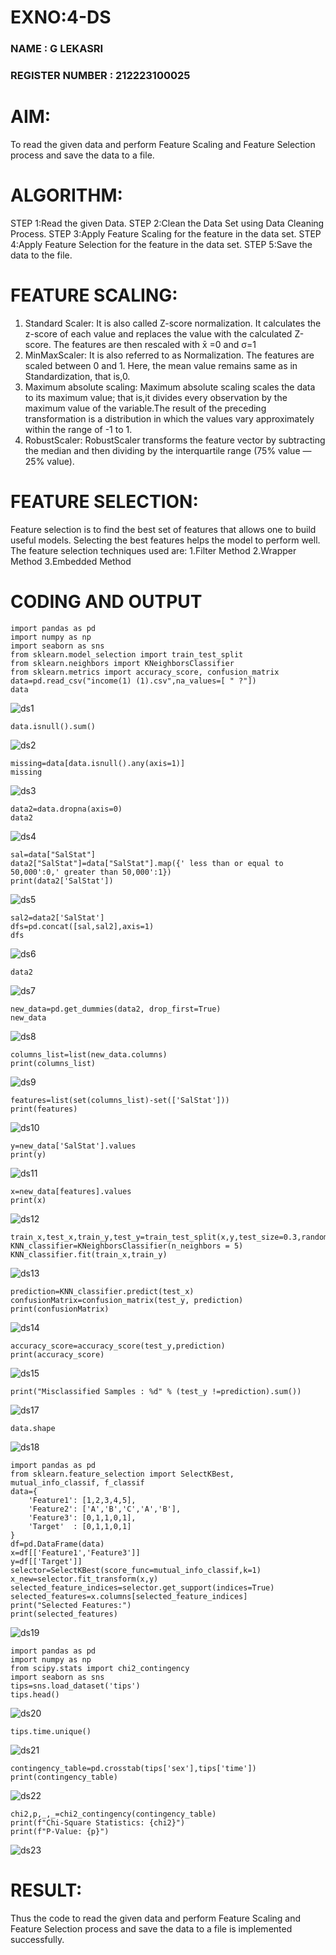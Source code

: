 # EXNO:4-DS
### NAME : G LEKASRI
### REGISTER NUMBER : 212223100025
# AIM:
To read the given data and perform Feature Scaling and Feature Selection process and save the
data to a file.

# ALGORITHM:
STEP 1:Read the given Data.
STEP 2:Clean the Data Set using Data Cleaning Process.
STEP 3:Apply Feature Scaling for the feature in the data set.
STEP 4:Apply Feature Selection for the feature in the data set.
STEP 5:Save the data to the file.

# FEATURE SCALING:
1. Standard Scaler: It is also called Z-score normalization. It calculates the z-score of each value and replaces the value with the calculated Z-score. The features are then rescaled with x̄ =0 and σ=1
2. MinMaxScaler: It is also referred to as Normalization. The features are scaled between 0 and 1. Here, the mean value remains same as in Standardization, that is,0.
3. Maximum absolute scaling: Maximum absolute scaling scales the data to its maximum value; that is,it divides every observation by the maximum value of the variable.The result of the preceding transformation is a distribution in which the values vary approximately within the range of -1 to 1.
4. RobustScaler: RobustScaler transforms the feature vector by subtracting the median and then dividing by the interquartile range (75% value — 25% value).

# FEATURE SELECTION:
Feature selection is to find the best set of features that allows one to build useful models. Selecting the best features helps the model to perform well.
The feature selection techniques used are:
1.Filter Method
2.Wrapper Method
3.Embedded Method

# CODING AND OUTPUT
```
import pandas as pd
import numpy as np
import seaborn as sns
from sklearn.model_selection import train_test_split
from sklearn.neighbors import KNeighborsClassifier
from sklearn.metrics import accuracy_score, confusion_matrix
data=pd.read_csv("income(1) (1).csv",na_values=[ " ?"])
data
```
![ds1](https://github.com/user-attachments/assets/157a8756-20c1-4f7d-b833-bc1e5babaa04)

```
data.isnull().sum()
```
![ds2](https://github.com/user-attachments/assets/07617d72-6a2c-4749-96b5-1aedf60f6faa)

```
missing=data[data.isnull().any(axis=1)]
missing
```
![ds3](https://github.com/user-attachments/assets/b4201c75-d6f1-415f-8cca-e17e6d98ca34)

```
data2=data.dropna(axis=0)
data2
```
![ds4](https://github.com/user-attachments/assets/98672424-420d-4c38-b60a-a7c4060b9664)

```
sal=data["SalStat"]
data2["SalStat"]=data["SalStat"].map({' less than or equal to 50,000':0,' greater than 50,000':1})
print(data2['SalStat'])
```
![ds5](https://github.com/user-attachments/assets/6d8724d5-d8c3-48fe-99e2-a54118561817)

```
sal2=data2['SalStat']
dfs=pd.concat([sal,sal2],axis=1)
dfs
```
![ds6](https://github.com/user-attachments/assets/49011eef-6c13-4412-ac5e-1cd1f3bb2e02)

```
data2
```
![ds7](https://github.com/user-attachments/assets/51701a9e-3676-4152-90ec-6db68ecbbed2)

```
new_data=pd.get_dummies(data2, drop_first=True)
new_data
```
![ds8](https://github.com/user-attachments/assets/3dcd6ba8-6612-4839-982f-76c6ce438e0f)

```
columns_list=list(new_data.columns)
print(columns_list)
```
![ds9](https://github.com/user-attachments/assets/9222b813-a8d9-48db-b464-c8550886e22b)

```
features=list(set(columns_list)-set(['SalStat']))
print(features)
```
![ds10](https://github.com/user-attachments/assets/51ec4c64-dd27-46f0-b90d-08a85eb14115)

```
y=new_data['SalStat'].values
print(y)
```
![ds11](https://github.com/user-attachments/assets/934fecc5-9266-44e2-a302-ac147009a712)

```
x=new_data[features].values
print(x)
```
![ds12](https://github.com/user-attachments/assets/117a37c2-3c89-4113-bf47-ff0fdfe57f42)

```
train_x,test_x,train_y,test_y=train_test_split(x,y,test_size=0.3,random_state=0)
KNN_classifier=KNeighborsClassifier(n_neighbors = 5)
KNN_classifier.fit(train_x,train_y)
```
![ds13](https://github.com/user-attachments/assets/90e4819d-7106-4844-910a-a0635b0ca0ac)

```
prediction=KNN_classifier.predict(test_x)
confusionMatrix=confusion_matrix(test_y, prediction)
print(confusionMatrix)
```
![ds14](https://github.com/user-attachments/assets/9a937a02-9581-44bd-b91e-3a695b9c9bf4)

```
accuracy_score=accuracy_score(test_y,prediction)
print(accuracy_score)
```
![ds15](https://github.com/user-attachments/assets/022ec316-3fe5-45ec-b934-c3ec14f121c7)

```
print("Misclassified Samples : %d" % (test_y !=prediction).sum())
```
![ds17](https://github.com/user-attachments/assets/71cb8717-13b8-453b-8471-66255f1148bd)

```
data.shape
```
![ds18](https://github.com/user-attachments/assets/007f3476-cbff-4830-913a-35edb17b30e6)

```
import pandas as pd
from sklearn.feature_selection import SelectKBest, mutual_info_classif, f_classif
data={
    'Feature1': [1,2,3,4,5],
    'Feature2': ['A','B','C','A','B'],
    'Feature3': [0,1,1,0,1],
    'Target'  : [0,1,1,0,1]
}
df=pd.DataFrame(data)
x=df[['Feature1','Feature3']]
y=df[['Target']]
selector=SelectKBest(score_func=mutual_info_classif,k=1)
x_new=selector.fit_transform(x,y)
selected_feature_indices=selector.get_support(indices=True)
selected_features=x.columns[selected_feature_indices]
print("Selected Features:")
print(selected_features)
```
![ds19](https://github.com/user-attachments/assets/bbac1b19-5b1f-4b70-b85b-8c4603f75a80)

```
import pandas as pd
import numpy as np
from scipy.stats import chi2_contingency
import seaborn as sns
tips=sns.load_dataset('tips')
tips.head()
```
![ds20](https://github.com/user-attachments/assets/1e091e35-3f6e-462b-b3b7-5a1553b9eb2a)

```
tips.time.unique()
```
![ds21](https://github.com/user-attachments/assets/942c2f38-a9ca-4984-b9b0-56412ea3a9cb)

```
contingency_table=pd.crosstab(tips['sex'],tips['time'])
print(contingency_table)
```
![ds22](https://github.com/user-attachments/assets/832db8e4-d803-4afd-a74b-b362e69a9287)

```
chi2,p,_,_=chi2_contingency(contingency_table)
print(f"Chi-Square Statistics: {chi2}")
print(f"P-Value: {p}")
```
![ds23](https://github.com/user-attachments/assets/b7ffe95a-9b8e-4964-932a-34cf2b44478b)


# RESULT:
      
Thus the code to read the given data and perform Feature Scaling and Feature Selection process and save the data to a file is implemented successfully.
